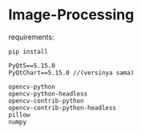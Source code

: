 # Image-Processing

requirements:

```pip install```
 
```
PyQt5==5.15.0
PyQtChart==5.15.0 //(versinya sama) 

opencv-python
opencv-python-headless
opencv-contrib-python
opencv-contrib-python-headless
pillow
numpy
```
